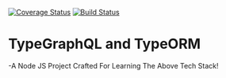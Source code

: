 [![Coverage Status](https://coveralls.io/repos/github/Maxondria/try-typegraphql/badge.svg?branch=master)](https://coveralls.io/github/Maxondria/try-typegraphql?branch=master)
[![Build Status](https://travis-ci.org/Maxondria/try-typegraphql.svg?branch=master)](https://travis-ci.org/Maxondria/try-typegraphql)

# TypeGraphQL and TypeORM
-A Node JS Project Crafted For Learning The Above Tech Stack!
